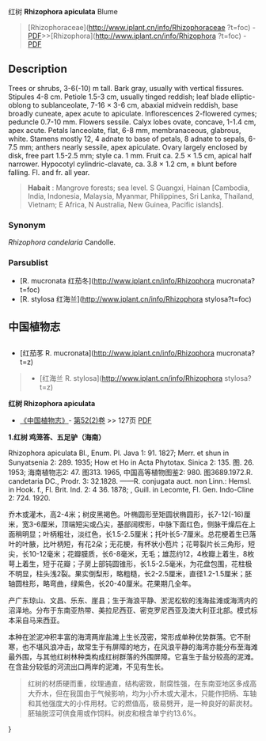 红树 **Rhizophora apiculata** Blume

> [Rhizophoraceae](http://www.iplant.cn/info/Rhizophoraceae ?t=foc) - [PDF](http://iplant.cn/foc/pdf/Rhizophoraceae.pdf)>>[Rhizophora](http://www.iplant.cn/info/Rhizophora ?t=foc) - [PDF](http://www.iplant.cn/foc/pdf/Rhizophora.pdf)

## Description

Trees or shrubs, 3-6(-10) m tall. Bark gray, usually with vertical fissures. Stipules 4-8 cm. Petiole 1.5-3 cm, usually tinged reddish; leaf blade elliptic-oblong to sublanceolate, 7-16 × 3-6 cm, abaxial midvein reddish, base broadly cuneate, apex acute to apiculate. Inflorescences 2-flowered cymes; peduncle 0.7-10 mm. Flowers sessile. Calyx lobes ovate, concave, 1-1.4 cm, apex acute. Petals lanceolate, flat, 6-8 mm, membranaceous, glabrous, white. Stamens mostly 12, 4 adnate to base of petals, 8 adnate to sepals, 6-7.5 mm; anthers nearly sessile, apex apiculate. Ovary largely enclosed by disk, free part 1.5-2.5 mm; style ca. 1 mm. Fruit ca. 2.5 × 1.5 cm, apical half narrower. Hypocotyl cylindric-clavate, ca. 3.8 × 1.2 cm, ± blunt before falling. Fl. and fr. all year.

> **Habait** : 
> Mangrove forests; sea level. S Guangxi, Hainan [Cambodia, India, Indonesia, Malaysia, Myanmar, Philippines, Sri Lanka, Thailand, Vietnam; E Africa, N Australia, New Guinea, Pacific islands].

### Synonym
*Rhizophora candelaria* Candolle.

### Parsublist

* [R.  mucronata  红茄冬](http://www.iplant.cn/info/Rhizophora mucronata?t=foc)
* [R.  stylosa  红海兰](http://www.iplant.cn/info/Rhizophora stylosa?t=foc)

## 中国植物志

## 
* [红茄苳  R.  mucronata](http://www.iplant.cn/info/Rhizophora mucronata?t=z)
> * [红海兰  R.  stylosa](http://www.iplant.cn/info/Rhizophora stylosa?t=z)

**红树 Rhizophora apiculata**

* [《中国植物志》](http://www.iplant.cn/frps)- [第52(2)卷](http://www.iplant.cn/frps/vol/52(2)) >> 127页 [PDF](http://www.iplant.cn/frps/pdf/52(2)/127.PDF)

**1.红树 鸡笼答、五足驴（海南）**

Rhizophora apiculata Bl., Enum. Pl. Java 1: 91. 1827; Merr. et shun in Sunyatsenia 2: 289. 1935; How et Ho in Acta Phytotax. Sinica 2: 135. 图. 26. 1953; 海南植物志2: 47. 图313. 1965, 中国高等植物图鉴2: 980. 图3689.1972.R. candetaria DC., Prodr. 3: 32.1828. ——R. conjugata auct. non Linn.: Hemsl. in Hook. f., Fl. Brit. Ind. 2: 4 36. 1878; , Guill. in Lecomte, Fl. Gen. Indo-Cline 2: 724. 1920.

乔木或灌木，高2-4米；树皮黑褐色。叶椭圆形至矩圆状椭圆形，长7-12(-16)厘米，宽3-6厘米，顶端短尖或凸尖，基部阔楔形，中脉下面红色，侧脉干燥后在上面稍明显；叶柄粗壮，淡红色，长1.5-2.5厘米；托叶长5-7厘米。总花梗着生已落叶的叶腋，比叶柄短，有花2朵；无花梗，有杯状小苞片；花萼裂片长三角形，短尖，长10-12毫米；花瓣膜质，长6-8毫米，无毛；雄蕊约12，4枚瓣上着生，8枚萼上着生，短于花瓣；子房上部钝圆锥形，长1.5-2.5毫米，为花盘包围，花柱极不明显，柱头浅2裂。果实倒梨形，略粗糙，长2-2.5厘米，直径1.2-1.5厘米；胚轴圆柱形，略弯曲，绿紫色，长20-40厘米。花果期几全年。

产广东琼山、文昌、乐东、崖县；生于海浪平静、淤泥松软的浅海盐滩或海湾内的沼泽地。分布于东南亚热带、美拉尼西亚、密克罗尼西亚及澳大利亚北部。模式标本采自马来西亚。

本种在淤泥冲积丰富的海湾两岸盐滩上生长茂密，常形成单种优势群落。它不耐寒，也不堪风浪冲击，故常生于有屏障的地方，在风浪平静的海湾亦能分布至海滩最外围，与其他红树林种类构成红树群落的外围屏障。它喜生于盐分较高的泥滩。在含盐分较低的河流出口两岸的泥滩，不见有生长。

> 红树的材质硬而重，纹理通直，结构密致，耐腐性强，在东南亚地区多成高大乔木，但在我国由于气候影响，均为小乔木或大灌木，只能作把柄、车轴和其他强度大的小件用材。它的燃值高，极易劈开，是一种良好的薪炭材。胚轴脱涩可供食用或作饲料。树皮和根含单宁约13.6%。

}